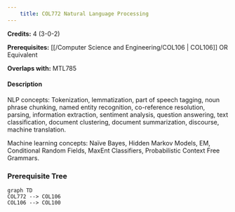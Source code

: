 ```yaml
---
    title: COL772 Natural Language Processing
---
```

**Credits:** 4 (3-0-2)



**Prerequisites:** [[/Computer Science and Engineering/COL106 | COL106]] OR Equivalent

**Overlaps with:** MTL785

#### Description 
NLP concepts: Tokenization, lemmatization, part of speech tagging, noun phrase chunking, named entity recognition, co-reference resolution, parsing, information extraction, sentiment analysis, question answering, text classification, document clustering, document summarization, discourse, machine translation.

Machine learning concepts: Naïve Bayes, Hidden Markov Models, EM, Conditional Random Fields, MaxEnt Classifiers, Probabilistic Context Free Grammars.

### Prerequisite Tree

```mermaid
graph TD
COL772 --> COL106
COL106 --> COL100
```